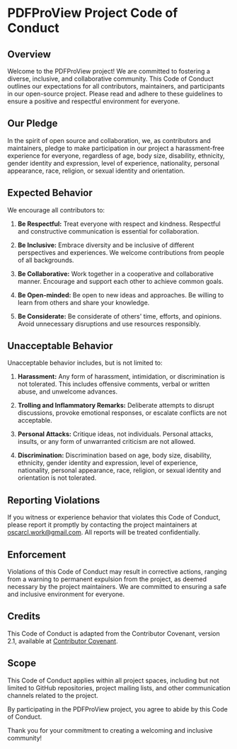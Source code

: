 # PDFProView Project Code of Conduct

## Overview

Welcome to the PDFProView project! We are committed to fostering a diverse, inclusive, and collaborative community. This Code of Conduct outlines our expectations for all contributors, maintainers, and participants in our open-source project. Please read and adhere to these guidelines to ensure a positive and respectful environment for everyone.

## Our Pledge

In the spirit of open source and collaboration, we, as contributors and maintainers, pledge to make participation in our project a harassment-free experience for everyone, regardless of age, body size, disability, ethnicity, gender identity and expression, level of experience, nationality, personal appearance, race, religion, or sexual identity and orientation.

## Expected Behavior

We encourage all contributors to:

1. **Be Respectful:** Treat everyone with respect and kindness. Respectful and constructive communication is essential for collaboration.

2. **Be Inclusive:** Embrace diversity and be inclusive of different perspectives and experiences. We welcome contributions from people of all backgrounds.

3. **Be Collaborative:** Work together in a cooperative and collaborative manner. Encourage and support each other to achieve common goals.

4. **Be Open-minded:** Be open to new ideas and approaches. Be willing to learn from others and share your knowledge.

5. **Be Considerate:** Be considerate of others' time, efforts, and opinions. Avoid unnecessary disruptions and use resources responsibly.

## Unacceptable Behavior

Unacceptable behavior includes, but is not limited to:

1. **Harassment:** Any form of harassment, intimidation, or discrimination is not tolerated. This includes offensive comments, verbal or written abuse, and unwelcome advances.

2. **Trolling and Inflammatory Remarks:** Deliberate attempts to disrupt discussions, provoke emotional responses, or escalate conflicts are not acceptable.

3. **Personal Attacks:** Critique ideas, not individuals. Personal attacks, insults, or any form of unwarranted criticism are not allowed.

4. **Discrimination:** Discrimination based on age, body size, disability, ethnicity, gender identity and expression, level of experience, nationality, personal appearance, race, religion, or sexual identity and orientation is not tolerated.

## Reporting Violations

If you witness or experience behavior that violates this Code of Conduct, please report it promptly by contacting the project maintainers at oscarcl.work@gmail.com. All reports will be treated confidentially.

## Enforcement

Violations of this Code of Conduct may result in corrective actions, ranging from a warning to permanent expulsion from the project, as deemed necessary by the project maintainers. We are committed to ensuring a safe and inclusive environment for everyone.

## Credits

This Code of Conduct is adapted from the Contributor Covenant, version 2.1, available at [Contributor Covenant](https://www.contributor-covenant.org/version/2/1/code_of_conduct.html).

## Scope

This Code of Conduct applies within all project spaces, including but not limited to GitHub repositories, project mailing lists, and other communication channels related to the project.

By participating in the PDFProView project, you agree to abide by this Code of Conduct.

Thank you for your commitment to creating a welcoming and inclusive community!
